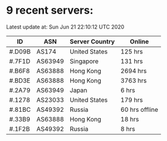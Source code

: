 # 9 recent servers:

Latest update at: Sun Jun 21 22:10:12 UTC 2020

| ID | ASN | Server Country | Online |
| -- | --- | -------------- | ------ |
| #.D09B | AS174 | United States | 125 hrs |
| #.7F1D | AS63949 | Singapore | 131 hrs |
| #.B6F8 | AS63888 | Hong Kong | 2694 hrs |
| #.BD3E | AS63888 | Hong Kong | 3763 hrs |
| #.2A79 | AS63949 | Japan | 6 hrs |
| #.1278 | AS23033 | United States | 179 hrs |
| #.81BC | AS49392 | Russia | 60 hrs offline |
| #.33B9 | AS63888 | Hong Kong | 18 hrs |
| #.1F2B | AS49392 | Russia | 8 hrs |

